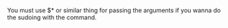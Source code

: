 You must use $* or similar thing for passing the arguments if you wanna do the sudoing with the command.
